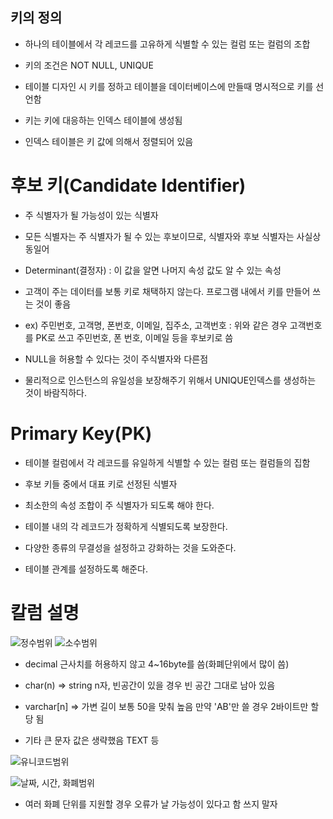 ## 키의 정의

 - 하나의 테이블에서 각 레코드를 고유하게 식별할 수 있는 컬럼 또는 컬럼의 조합

 - 키의 조건은 NOT NULL, UNIQUE
 
 - 테이블 디자인 시 키를 정하고 테이블을 데이터베이스에 만들때 명시적으로 키를 선언함
 
 - 키는 키에 대응하는 인덱스 테이블에 생성됨
 
  - 인덱스 테이블은 키 값에 의해서 정렬되어 있음
 
 # 후보 키(Candidate Identifier)
 
 - 주 식별자가 될 가능성이 있는 식별자
 
 - 모든 식별자는 주 식별자가 될 수 있는 후보이므로, 식별자와 후보 식별자는 사실상 동일어
 
 - Determinant(결정자) : 이 값을 알면 나머지 속성 값도 알 수 있는 속성
 
 - 고객이 주는 데이터를 보통 키로 채택하지 않는다. 프로그램 내에서 키를 만들어 쓰는 것이 좋음 
 
 - ex) 주민번호, 고객명, 폰번호, 이메일, 집주소, 고객번호 : 위와 같은 경우 고객번호를 PK로 쓰고 주민번호, 폰 번호, 이메일 등을 후보키로 씀
 
 - NULL을 허용할 수 있다는 것이 주식별자와 다른점
 
 - 물리적으로 인스턴스의 유일성을 보장해주기 위해서 UNIQUE인덱스를 생성하는 것이 바람직하다.

# Primary Key(PK)

- 테이블 컬럼에서 각 레코드를 유일하게 식별할 수 있는 컬럼 또는 컬럼들의 집함

- 후보 키들 중에서 대표 키로 선정된 식별자
 
 - 최소한의 속성 조합이 주 식별자가 되도록 해야 한다.
 
 - 테이블 내의 각 레코드가 정확하게 식별되도록 보장한다.

 - 다양한 종류의 무결성을 설정하고 강화하는 것을 도와준다.

 - 테이블 관계를 설정하도록 해준다.
 
 # 칼럼 설명
 ![정수범위](https://slid-capture.s3.ap-northeast-2.amazonaws.com/public/capture_images/8488596ab1ea490ea5769a50acf8b9e9/670b4f45-578c-49f2-8931-eb041a69100a.png)
 ![소수범위](https://slid-capture.s3.ap-northeast-2.amazonaws.com/public/capture_images/8488596ab1ea490ea5769a50acf8b9e9/7025193b-2ded-4a3f-99c4-4fff1c64cf3c.png)
  
  - decimal 근사치를 허용하지 않고 4~16byte를 씀(화폐단위에서 많이 씀)
  
  - char(n) => string n자, 빈공간이 있을 경우 빈 공간 그대로 남아 있음
  
  - varchar[n] => 가변 길이 보통 50을 맞춰 높음 만약 'AB'만 쓸 경우 2바이트만 할당 됨
  
  - 기타 큰 문자 값은 생략했음 TEXT 등
   
  ![유니코드범위](https://slid-capture.s3.ap-northeast-2.amazonaws.com/public/capture_images/8488596ab1ea490ea5769a50acf8b9e9/632172ca-7822-4bc2-af4e-c9f98032f56e.png)
  
  ![날짜, 시간, 화폐범위](https://slid-capture.s3.ap-northeast-2.amazonaws.com/public/capture_images/8488596ab1ea490ea5769a50acf8b9e9/e3712dc9-e085-44ec-8e23-ebeaf2abdbf9.png)
  
  - 여러 화폐 단위를 지원할 경우 오류가 날 가능성이 있다고 함 쓰지 말자 
